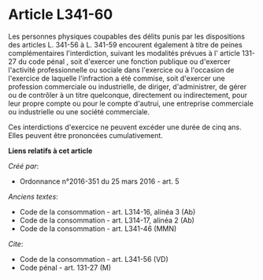 # Article L341-60

Les personnes physiques coupables des délits punis par les dispositions des articles L. 341-56 à L. 341-59 encourent
également à titre de peines complémentaires l'interdiction, suivant les modalités prévues à l' article 131-27 du code pénal ,
soit d'exercer une fonction publique ou d'exercer l'activité professionnelle ou sociale dans l'exercice ou à l'occasion de
l'exercice de laquelle l'infraction a été commise, soit d'exercer une profession commerciale ou industrielle, de diriger,
d'administrer, de gérer ou de contrôler à un titre quelconque, directement ou indirectement, pour leur propre compte ou pour
le compte d'autrui, une entreprise commerciale ou industrielle ou une société commerciale. 

Ces interdictions d'exercice ne peuvent excéder une durée de cinq ans. Elles peuvent être prononcées cumulativement.

**Liens relatifs à cet article**

_Créé par_:

  - Ordonnance n°2016-351 du 25 mars 2016 - art. 5

_Anciens textes_:

  - Code de la consommation - art. L314-16, alinéa 3 (Ab)
  - Code de la consommation - art. L314-17, alinéa 2 (Ab)
  - Code de la consommation - art. L341-46 (MMN)

_Cite_:

  - Code de la consommation - art. L341-56 (VD)
  - Code pénal - art. 131-27 (M)

